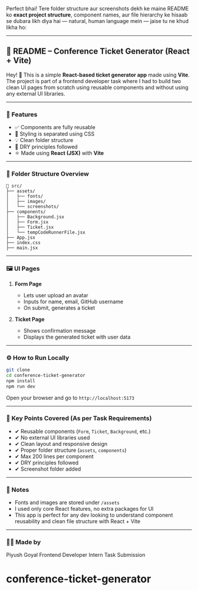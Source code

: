 Perfect bhai! Tere folder structure aur screenshots dekh ke maine README ko **exact project structure**, component names, aur file hierarchy ke hisaab se dubara likh diya hai — natural, human language mein — jaise tu ne khud likha ho:

---

## 📘 README – Conference Ticket Generator (React + Vite)

Hey! 👋
This is a simple **React-based ticket generator app** made using **Vite**. The project is part of a frontend developer task where I had to build two clean UI pages from scratch using reusable components and without using any external UI libraries.

---

### 🧩 Features

- ✅ Components are fully reusable
- 🎨 Styling is separated using CSS
- 💡 Clean folder structure
- 🔄 DRY principles followed
- ⚛️ Made using **React (JSX)** with **Vite**

---

### 📂 Folder Structure Overview

```
📁 src/
├── assets/
│   ├── fonts/
│   ├── images/
│   └── screenshots/
├── components/
│   ├── Background.jsx
│   ├── Form.jsx
│   ├── Ticket.jsx
│   └── tempCodeRunnerFile.jsx
├── App.jsx
├── index.css
├── main.jsx
```

---

### 🖼 UI Pages

1. **Form Page**

   - Lets user upload an avatar
   - Inputs for name, email, GitHub username
   - On submit, generates a ticket

2. **Ticket Page**

   - Shows confirmation message
   - Displays the generated ticket with user data

---

### ⚙️ How to Run Locally

```bash
git clone
cd conference-ticket-generator
npm install
npm run dev
```

Open your browser and go to `http://localhost:5173`

---

### 📌 Key Points Covered (As per Task Requirements)

- ✔ Reusable components (`Form`, `Ticket`, `Background`, etc.)
- ✔ No external UI libraries used
- ✔ Clean layout and responsive design
- ✔ Proper folder structure (`assets`, `components`)
- ✔ Max 200 lines per component
- ✔ DRY principles followed
- ✔ Screenshot folder added

---

### 📎 Notes

- Fonts and images are stored under `/assets`
- I used only core React features, no extra packages for UI
- This app is perfect for any dev looking to understand component reusability and clean file structure with React + Vite

---

### 🙋‍♂️ Made by

Piyush Goyal
Frontend Developer Intern Task Submission
# conference-ticket-generator
